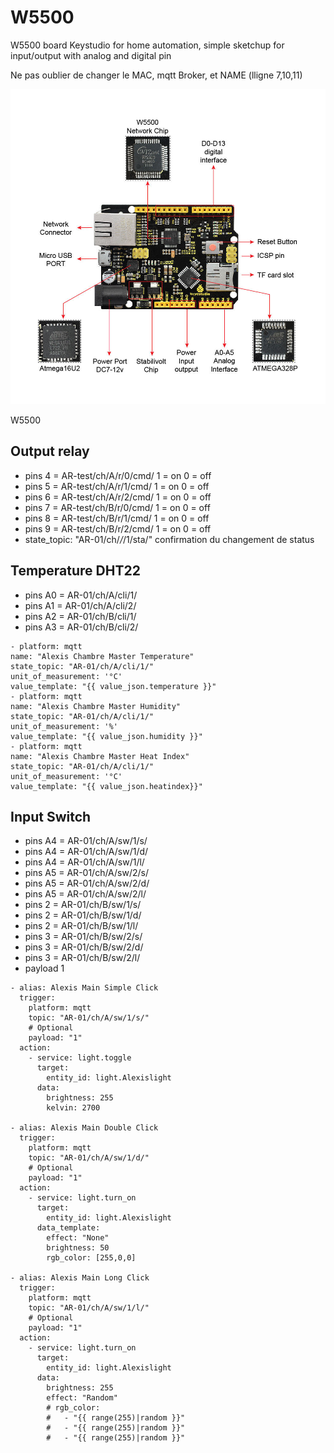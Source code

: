 # W5500
W5500 board Keystudio for home automation, simple sketchup for input/output with analog and digital pin

Ne pas oublier de changer le MAC, mqtt Broker, et NAME (lligne 7,10,11)


![Alt text](W5500.jpg?raw=true "Pinout")

W5500
## Output relay
- pins 4 = AR-test/ch/A/r/0/cmd/  1 = on 0 = off
- pins 5 = AR-test/ch/A/r/1/cmd/  1 = on 0 = off
- pins 6 = AR-test/ch/A/r/2/cmd/  1 = on 0 = off
- pins 7 = AR-test/ch/B/r/0/cmd/  1 = on 0 = off
- pins 8 = AR-test/ch/B/r/1/cmd/  1 = on 0 = off
- pins 9 = AR-test/ch/B/r/2/cmd/  1 = on 0 = off
- state_topic: "AR-01/ch/*/*/1/sta/" confirmation du changement de status

## Temperature DHT22

- pins A0 = AR-01/ch/A/cli/1/
- pins A1 = AR-01/ch/A/cli/2/
- pins A2 = AR-01/ch/B/cli/1/
- pins A3 = AR-01/ch/B/cli/2/

```
- platform: mqtt
name: "Alexis Chambre Master Temperature"
state_topic: "AR-01/ch/A/cli/1/"
unit_of_measurement: '°C'
value_template: "{{ value_json.temperature }}"
- platform: mqtt
name: "Alexis Chambre Master Humidity"
state_topic: "AR-01/ch/A/cli/1/"
unit_of_measurement: '%'
value_template: "{{ value_json.humidity }}"
- platform: mqtt
name: "Alexis Chambre Master Heat Index"
state_topic: "AR-01/ch/A/cli/1/"
unit_of_measurement: '°C'
value_template: "{{ value_json.heatindex}}"
```
## Input Switch 
- pins A4 = AR-01/ch/A/sw/1/s/
- pins A4 = AR-01/ch/A/sw/1/d/
- pins A4 = AR-01/ch/A/sw/1/l/
- pins A5 = AR-01/ch/A/sw/2/s/
- pins A5 = AR-01/ch/A/sw/2/d/
- pins A5 = AR-01/ch/A/sw/2/l/
- pins 2 = AR-01/ch/B/sw/1/s/
- pins 2 = AR-01/ch/B/sw/1/d/
- pins 2 = AR-01/ch/B/sw/1/l/
- pins 3 = AR-01/ch/B/sw/2/s/
- pins 3 = AR-01/ch/B/sw/2/d/
- pins 3 = AR-01/ch/B/sw/2/l/
- payload 1

```
- alias: Alexis Main Simple Click
  trigger:
    platform: mqtt
    topic: "AR-01/ch/A/sw/1/s/"
    # Optional
    payload: "1"
  action:
    - service: light.toggle
      target:
        entity_id: light.Alexislight
      data:
        brightness: 255
        kelvin: 2700

- alias: Alexis Main Double Click
  trigger:
    platform: mqtt
    topic: "AR-01/ch/A/sw/1/d/"
    # Optional
    payload: "1"
  action:
    - service: light.turn_on
      target:
        entity_id: light.Alexislight
      data_template:
        effect: "None"
        brightness: 50
        rgb_color: [255,0,0]

- alias: Alexis Main Long Click
  trigger:
    platform: mqtt
    topic: "AR-01/ch/A/sw/1/l/"
    # Optional
    payload: "1"
  action:
    - service: light.turn_on
      target:
        entity_id: light.Alexislight
      data:
        brightness: 255
        effect: "Random"
        # rgb_color:
        #   - "{{ range(255)|random }}"
        #   - "{{ range(255)|random }}"
        #   - "{{ range(255)|random }}"
```